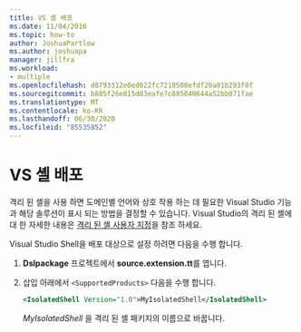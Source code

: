 ```yaml
---
title: VS 셸 배포
ms.date: 11/04/2016
ms.topic: how-to
author: JoshuaPartlow
ms.author: joshuapa
manager: jillfra
ms.workload:
- multiple
ms.openlocfilehash: d8793312e0ed022fc7210508efdf20a81b293f0f
ms.sourcegitcommit: b885f26e015d03eafe7c885040644a52bb071fae
ms.translationtype: MT
ms.contentlocale: ko-KR
ms.lasthandoff: 06/30/2020
ms.locfileid: "85535852"
---
```

# <a name="vs-shell-deployment"></a>VS 셸 배포

격리 된 셸을 사용 하면 도메인별 언어와 상호 작용 하는 데 필요한 Visual Studio 기능과 해당 솔루션이 표시 되는 방법을 결정할 수 있습니다. Visual Studio의 격리 된 셸에 대 한 자세한 내용은 [격리 된 셸 사용자 지정](https://docs.microsoft.com/visualstudio/extensibility/customizing-the-isolated-shell)을 참조 하세요.

Visual Studio Shell을 배포 대상으로 설정 하려면 다음을 수행 합니다.

1. **Dslpackage** 프로젝트에서 **source.extension.tt**를 엽니다.

2. 삽입 아래에서 `<SupportedProducts>` 다음을 수행 합니다.

   ```xml
   <IsolatedShell Version="1.0">MyIsolatedShell</IsolatedShell>
   ```

   *MyIsolatedShell* 을 격리 된 셸 패키지의 이름으로 바꿉니다.
